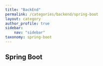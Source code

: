 ```yaml
---
title: "BackEnd"
permalink: /categories/backend/spring-boot
layout: category
author_profile: true
sidebar:
    nav: "sidebar"
taxonomy: spring-boot
---
```

## Spring Boot